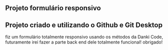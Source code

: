 ## Projeto formulário responsivo ##

## Projeto criado e utilizando o Github e Git Desktop

fiz um formulário totalmente responsivo usando os métodos da Danki Code, futuramente irei fazer a parte back end dele totalmente funcional!
obrigado!
